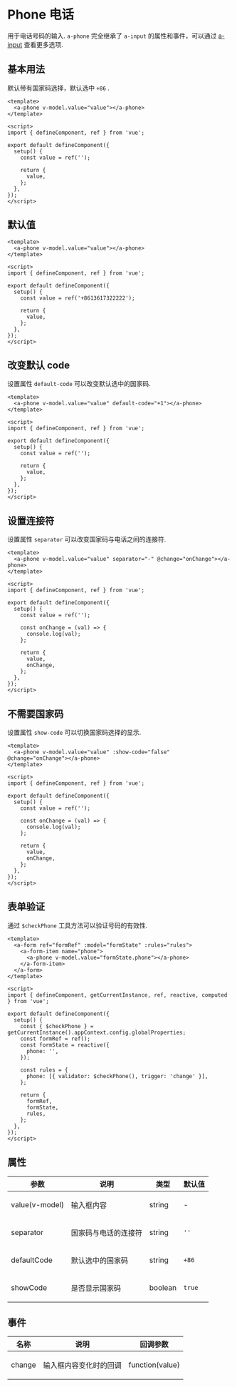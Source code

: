 # Phone 电话

用于电话号码的输入. <code>a-phone</code> 完全继承了 <code>a-input</code> 的属性和事件，可以通过 [a-input](https://2x.antdv.com/components/input-cn) 查看更多选项.

## 基本用法

默认带有国家码选择，默认选中 <code>+86</code> .

```vue demo
<template>
  <a-phone v-model.value="value"></a-phone>
</template>

<script>
import { defineComponent, ref } from 'vue';

export default defineComponent({
  setup() {
    const value = ref('');

    return {
      value,
    };
  },
});
</script>
```

## 默认值

```vue demo
<template>
  <a-phone v-model.value="value"></a-phone>
</template>

<script>
import { defineComponent, ref } from 'vue';

export default defineComponent({
  setup() {
    const value = ref('+8613617322222');

    return {
      value,
    };
  },
});
</script>
```

## 改变默认 code

设置属性 <code>default-code</code> 可以改变默认选中的国家码.

```vue demo
<template>
  <a-phone v-model.value="value" default-code="+1"></a-phone>
</template>

<script>
import { defineComponent, ref } from 'vue';

export default defineComponent({
  setup() {
    const value = ref('');

    return {
      value,
    };
  },
});
</script>
```

## 设置连接符

设置属性 <code>separator</code> 可以改变国家码与电话之间的连接符.

```vue demo
<template>
  <a-phone v-model.value="value" separator="-" @change="onChange"></a-phone>
</template>

<script>
import { defineComponent, ref } from 'vue';

export default defineComponent({
  setup() {
    const value = ref('');

    const onChange = (val) => {
      console.log(val);
    };

    return {
      value,
      onChange,
    };
  },
});
</script>
```

## 不需要国家码

设置属性 <code>show-code</code> 可以切换国家码选择的显示.

```vue demo
<template>
  <a-phone v-model.value="value" :show-code="false" @change="onChange"></a-phone>
</template>

<script>
import { defineComponent, ref } from 'vue';

export default defineComponent({
  setup() {
    const value = ref('');

    const onChange = (val) => {
      console.log(val);
    };

    return {
      value,
      onChange,
    };
  },
});
</script>
```

## 表单验证

通过 <code>$checkPhone</code> 工具方法可以验证号码的有效性.

```vue demo
<template>
  <a-form ref="formRef" :model="formState" :rules="rules">
    <a-form-item name="phone">
      <a-phone v-model.value="formState.phone"></a-phone>
    </a-form-item>
  </a-form>
</template>

<script>
import { defineComponent, getCurrentInstance, ref, reactive, computed } from 'vue';

export default defineComponent({
  setup() {
    const { $checkPhone } = getCurrentInstance().appContext.config.globalProperties;
    const formRef = ref();
    const formState = reactive({
      phone: '',
    });
    
    const rules = {
      phone: [{ validator: $checkPhone(), trigger: 'change' }],
    };

    return {
      formRef,
      formState,
      rules,
    };
  },
});
</script>
```

## 属性

| 参数           | 说明                        | 类型                 | 默认值            |
| -------------- | --------------------------- | -------------------- | ----------------- |
| value(v-model) | <p>输入框内容 </p>          | <span>string</span>  | -                 |
| separator      | <p>国家码与电话的连接符</p> | <span>string</span>  | <code>''</code>   |
| defaultCode    | <p>默认选中的国家码</p>     | <span>string </span> | <code>+86</code>  |
| showCode       | <p>是否显示国家码</p>       | <span>boolean</span> | <code>true</code> |

## 事件

| 名称   | 说明                          | 回调参数                     |
| ------ | ----------------------------- | ---------------------------- |
| change | <p>输入框内容变化时的回调</p> | <span>function(value)</span> |
